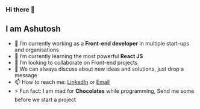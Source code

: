 ### Hi there 👋
## I am Ashutosh
- 🔭 I’m currently working as a **Front-end developer** in multiple start-ups and organisations
- 🌱 I’m currently learning the most powerful **React JS** 
- 👯 I’m looking to collaborate on Front-end projects
- 💬 We can always discuss about new ideas and solutions, just drop a message
- 📫 How to reach me: [LinkedIn](https://www.linkedin.com/in/ashutoshbisoyi/) or [Email](mailto:ashutoshbisoyi205@gmail.com)
- ⚡ Fun fact: I am mad for **Chocolates** while programming, Send me some before we start a project
